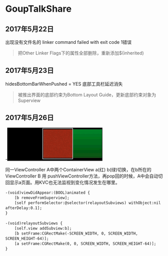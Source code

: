 # GoupTalkShare

## 2017年5月22日

出现没有文件名的 linker command failed with exit code 1错误

>把Other Linker Flags下的属性全部删除，重新添加$(inherited)

## 2017年5月23日

hidesBottomBarWhenPushed = YES 底部工具栏延迟消失

>被推出界面的底部约束为Bottom Layout Guide，更新底部约束对象为Superview

## 2017年5月26日

-![iamge2017052601](https://github.com/Kuntanury/GoupTalkShare/blob/master/images/2017052601.gif)

同一ViewController A中两个ContainerView a(红) b(绿)切换，在b所在的ViewController B 用 pushViewController方法，再pop回的时候，A中会自动切回显示a页面。用KVC也无法监视到变化情况发生在哪里。

>
````` 
-(void)viewDidAppear:(BOOL)animated {
    [b removeFromSuperview];
    [self performSelector:@selector(relayoutSubviews) withObject:nil afterDelay:0.1];
}

-(void)relayoutSubviews {
    [self.view addSubview:b];
    [b setFrame:CGRectMake(-SCREEN_WIDTH, 0, SCREEN_WIDTH, SCREEN_HEIGHT-64)];
    [a setFrame:CGRectMake(0, 0, SCREEN_WIDTH, SCREEN_HEIGHT-64)];
}
````` 
